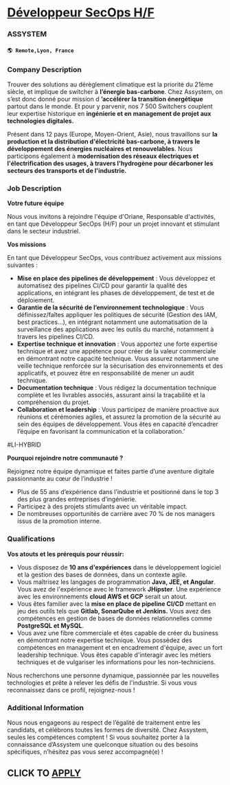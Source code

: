 # [Développeur SecOps H/F](https://www.remotewlb.com/apply/developpeur-secops-h-f-115517)  
### ASSYSTEM  
#### `🌎 Remote,Lyon, France`  

### **Company Description**

Trouver des solutions au dérèglement climatique est la priorité du 21ème siècle, et implique de switcher à **l’énergie bas-carbone**. Chez Assystem, on s’est donc donné pour mission d **’accélérer la transition énergétique** partout dans le monde. Et pour y parvenir, nos 7 500 Switchers couplent leur expertise historique en **ingénierie et en management de projet aux technologies digitales.**

Présent dans 12 pays (Europe, Moyen-Orient, Asie), nous travaillons sur **la production et la distribution d'électricité bas-carbone, à travers le développement des énergies nucléaires et renouvelables**. Nous participons également à **modernisation des réseaux électriques et l'électrification des usages, à travers l'hydrogène pour décarboner les secteurs des transports et de l'industrie.**

###  **Job Description**

 **Votre future équipe**

Nous vous invitons à rejoindre l'équipe d'Oriane, Responsable d'activités, en tant que Développeur SecOps (H/F) pour un projet innovant et stimulant dans le secteur industriel.

 **Vos missions**

En tant que Développeur SecOps, vous contribuez activement aux missions suivantes :

  *  **Mise en place des pipelines de développement** : Vous développez et automatisez des pipelines CI/CD pour garantir la qualité des applications, en intégrant les phases de développement, de test et de déploiement.
  *  **Garantie de la sécurité de l’environnement technologique** : Vous définissez/faîtes appliquer les politiques de sécurité (Gestion des IAM, best practices…), en intégrant notamment une automatisation de la surveillance des applications avec les outils du marché, notamment à travers les pipelines CI/CD.
  *  **Expertise technique et innovation** : Vous apportez une forte expertise technique et avez une appétence pour créer de la valeur commerciale en démontrant notre capacité technique. Vous assurez notamment une veille technique renforcée sur la sécurisation des environnements et des applicatifs, et pouvez être en responsabilité de mener un audit technique.
  *  **Documentation technique** : Vous rédigez la documentation technique complète et les livrables associés, assurant ainsi la traçabilité et la compréhension du projet.
  *  **Collaboration et leadership** : Vous participez de manière proactive aux réunions et cérémonies agiles, et assurez la promotion de la sécurité au sein des équipes de développement. Vous êtes en capacité d’encadrer l’équipe en favorisant la communication et la collaboration.’

#LI-HYBRID

 **Pourquoi rejoindre notre communauté ?**

Rejoignez notre équipe dynamique et faites partie d’une aventure digitale passionnante au cœur de l’industrie !

  * Plus de 55 ans d’expérience dans l’industrie et positionné dans le top 3 des plus grandes entreprises d’ingénierie.
  * Participez à des projets stimulants avec un véritable impact.
  * De nombreuses opportunités de carrière avec 70 % de nos managers issus de la promotion interne.

###  **Qualifications**

 **Vos atouts et les prérequis pour réussir:**

  * Vous disposez de **10 ans d'expériences** dans le développement logiciel et la gestion des bases de données, dans un contexte agile.
  * Vous maîtrisez les langages de programmation **Java, JEE, et Angular**. Vous avez de l'expérience avec le framework **JHipster**. Une expérience avec les environnements **cloud AWS et GCP** serait un atout.
  * Vous êtes familier avec la **mise en place de pipeline CI/CD** mettant en jeu des outils tels que **Gitlab, SonarQube et Jenkins.** Vous avez des compétences en gestion de bases de données relationnelles comme **PostgreSQL et MySQL**.
  * Vous avez une fibre commerciale et êtes capable de créer du business en démontrant notre expertise technique. Vous possédez des compétences en management et en encadrement d'équipe, avec un fort leadership technique. Vous êtes capable d'interagir avec les métiers techniques et de vulgariser les informations pour les non-techniciens.

Nous recherchons une personne dynamique, passionnée par les nouvelles technologies et prête à relever les défis de l'industrie. Si vous vous reconnaissez dans ce profil, rejoignez-nous !

###  **Additional Information**

Nous nous engageons au respect de l’égalité de traitement entre les candidats, et célébrons toutes les formes de diversité. Chez Assystem, seules les compétences comptent ! Si vous souhaitez porter à la connaissance d’Assystem une quelconque situation ou des besoins spécifiques, n’hésitez pas vous serez accompagné(e) !

  
## CLICK TO [APPLY](https://www.remotewlb.com/apply/developpeur-secops-h-f-115517)

